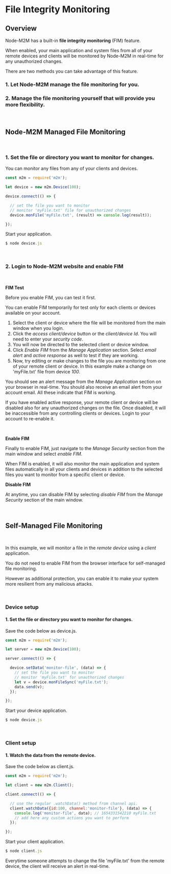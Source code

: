 # File Integrity Monitoring

## Overview

Node-M2M has a built-in **file integrity monitoring** (FIM) feature. 

When enabled, your main application and system files from all of your remote devices and clients will be monitored by Node-M2M in real-time for any unauthorized changes. 

There are two methods you can take advantage of this feature. 

### 1. Let Node-M2M manage the file monitoring for you.

### 2. Manage the file monitoring yourself that will provide you more flexibility.

<br>


## Node-M2M Managed File Monitoring

<br>

### 1. Set the file or directory you want to monitor for changes.

You can monitor any files from any of your clients and devices. 

```js
const m2m = require('m2m');

let device = new m2m.Device(100);

device.connect(() => {

  // set the file you want to monitor
  // monitor 'myFile.txt' file for unauthorized changes
  device.monFile('myFile.txt', (result) => console.log(result));

});
```

Start your application.

```js
$ node device.js
```

<br>

### 2. Login to Node-M2M website and enable FIM

<br>

**FIM Test**

Before you enable FIM, you can test it first. 

You can enable FIM temporarily for test only for each clients or devices available on your account. 

1. Select the client or device where the file will be monitored from the main window when you login.
2. Click the *access client/device* button or the *client/device Id*. You will need to enter your *security code*.
3. You will now be directed to the selected client or device window. 
4. Click *Enable FIM* from the *Manage Application* section. Select *email alert* and *active response* as well to test if they are working. 
5. Now, try editing or make changes to the file you are monitoring from one of your remote client or device. In this example make a change on 'myFile.txt' file from device *100*.

You should see an alert message from the *Manage Application* section on your browser in real-time. You should also receive an email alert from your account email. All these indicate that FIM is working.

If you have enabled active response, your remote client or device will be disabled also for any unauthorized changes on the file. Once disabled, it will be inaccessible from any controlling clients or devices. Login to your account to re-enable it. 

<br>

**Enable FIM**

Finally to enable FIM, just navigate to the *Manage Security* section from the main window and select *enable FIM*.

When FIM is enabled, it will also monitor the main application and system files automatically in all your clients and devices in addition to the selected files you want to monitor from a specific client or device.

**Disable FIM**

At anytime, you can disable FIM by selecting *disable FIM* from the *Manage Security* section of the main window.

<br>

## Self-Managed File Monitoring

<br>

In this example, we will monitor a file in the *remote device* using a *client* application.

You do not need to enable FIM from the browser interface for self-managed file monitoring. 

However as additional protection, you can enable it to make your system more resilient from any malicious attacks.

<br>

### Device setup

#### 1. Set the file or directory you want to monitor for changes.

Save the code below as device.js.
```js
const m2m = require('m2m');

let server = new m2m.Device(100);

server.connect(() => {

  device.setData('monitor-file', (data) => {
    // set the file you want to monitor
    // monitor 'myFile.txt' for unauthorized changes
    let v = device.monFileSync('myFile.txt');
    data.send(v);
  });

});
```

Start your device application.

```js
$ node device.js
```

<br>

### Client setup

#### 1. Watch the data from the remote device.

Save the code below as client.js.
```js
const m2m = require('m2m');

let client = new m2m.Client();

client.connect(() => {

  // use the regular .watchData() method from channel api.
  client.watchData({id:100, channel:'monitor-file'}, (data) => {
    console.log('monitor-file', data); // 1654331542210 myFile.txt
    // add here any custom actions you want to perform
  });

});
```

Start your client application.

```js
$ node client.js
```

Everytime someone attempts to change the file 'myFile.txt' from the remote device, the client will receive an alert in real-time. 

